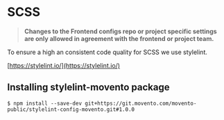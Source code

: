 # SCSS

> **Changes to the Frontend configs repo or project specific settings are only allowed in agreement with the frontend  or project team.**

To ensure a high an consistent code quality for SCSS we use stylelint.

[https://stylelint.io/](https://stylelint.io/)

## Installing stylelint-movento package

```shell
$ npm install --save-dev git+https://git.movento.com/movento-public/stylelint-config-movento.git#1.0.0
```
